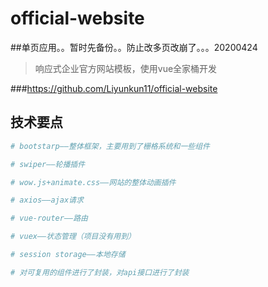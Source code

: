 # official-website
##单页应用。。暂时先备份。。防止改多页改崩了。。。20200424
> 响应式企业官方网站模板，使用vue全家桶开发


###https://github.com/Liyunkun11/official-website
## 技术要点

``` bash
# bootstarp——整体框架，主要用到了栅格系统和一些组件

# swiper——轮播插件

# wow.js+animate.css——网站的整体动画插件

# axios——ajax请求

# vue-router——路由

# vuex——状态管理（项目没有用到）

# session storage——本地存储

# 对可复用的组件进行了封装，对api接口进行了封装
```
